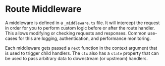# Route Middleware

A middleware is defined in a `_middleware.ts` file. It will intercept the request in order for you to perform custom logic before or after the route handler. This allows modifying or checking requests and responses. Common use-cases for this are logging, authentication, and performance monitoring.

Each middleware gets passed a `next` function in the context argument that is used to trigger child handlers. The `ctx` also has a `state` property that can be used  to pass arbitrary data to downstream (or upstream) handlers.
